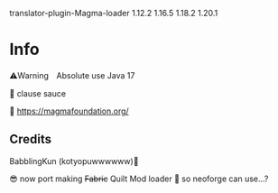 translator-plugin-Magma-loader 1.12.2 1.16.5 1.18.2  1.20.1

# Info

⚠️Warning　Absolute use Java 17

🔐 clause sauce

📝 https://magmafoundation.org/

## Credits

BabblingKun (kotyopuwwwwww)🌺 



😎 now port making ~~Fabric~~ Quilt Mod loader
🫤 so neoforge can use...?

